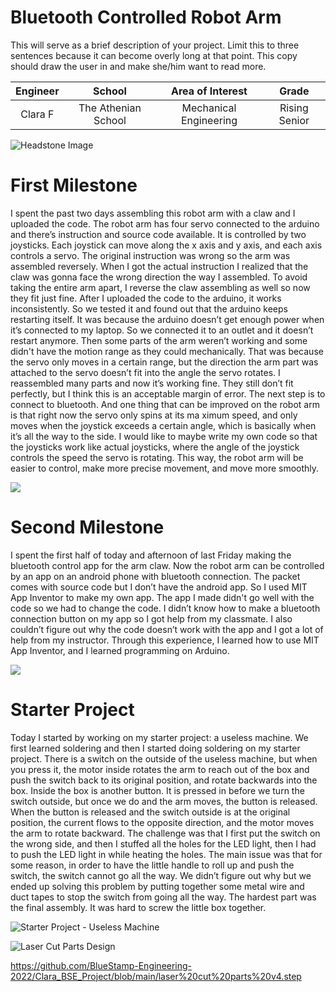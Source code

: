 ﻿# Bluetooth Controlled Robot Arm
This will serve as a brief description of your project. Limit this to three sentences because it can become overly long at that point. This copy should draw the user in and make she/him want to read more.

| **Engineer** | **School** | **Area of Interest** | **Grade** |
|:--:|:--:|:--:|:--:|
| Clara F | The Athenian School | Mechanical Engineering | Rising Senior

![Headstone Image](https://lh3.googleusercontent.com/pw/AM-JKLXsK3lNGGu61SQXigdJyIAEo9SjGkfPI22a49oZETByClf-c2qKyyXh5xXfWqGBXRmi4MA_x8g7ikZG8GlxJhH7K0M3Jx50SIMyORBxDius3G_AhSm-57lfM9T5V6V3nLcrN6QhtYGI9XU3lU4Ailrg=s1578-no?authuser=0)

# First Milestone
  
I spent the past two days assembling this robot arm with a claw and I uploaded the code. The robot arm has four servo connected to the arduino and there’s instruction and source code available. It is controlled by two joysticks. Each joystick can move along the x axis and y axis, and each axis controls a servo. 
The original instruction was wrong so the arm was assembled reversely. When I got the actual instruction I realized that the claw was gonna face the wrong direction the way I assembled. To avoid taking the entire arm apart, I reverse the claw assembling as well so now they fit just fine. 
After I uploaded the code to the arduino, it works inconsistently. So we tested it and found out that the arduino keeps restarting itself. It was because the arduino doesn’t get enough power when it’s connected to my laptop. So we connected it to an outlet and it doesn’t restart anymore. 
Then some parts of the arm weren’t working and some didn't have the motion range as they could mechanically. That was because the servo only moves in a certain range, but the direction the arm part was attached to the servo doesn’t fit into the angle the servo rotates. I reassembled many parts and now it’s working fine. They still don’t fit perfectly, but I think this is an acceptable margin of error. 
The next step is to connect to bluetooth. And one thing that can be improved on the robot arm is that right now the servo only spins at its ma
ximum speed, and only moves when the joystick exceeds a certain angle, which is basically when it’s all the way to the side. I would like to maybe write my own code so that the joysticks work like actual joysticks, where the angle of the joystick controls the speed the servo is rotating. This way, the robot arm will be easier to control, make more precise movement, and move more smoothly. 

![](https://res.cloudinary.com/marcomontalbano/image/upload/v1656719699/video_to_markdown/images/youtube--2OmYGRiQO98-c05b58ac6eb4c4700831b2b3070cd403.jpg)

# Second Milestone
I spent the first half of today and afternoon of last Friday making the bluetooth control app for the arm claw. Now the robot arm can be controlled by an app on an android phone with bluetooth connection. 
The packet comes with source code but I don’t have the android app. So I used MIT App Inventor to make my own app. The app I made didn't go well with the code so we had to change the code. I didn’t know how to make a bluetooth connection button on my app so I got help from my classmate. I also couldn’t figure out why the code doesn’t work with the app and I got a lot of help from my instructor. 
Through this experience, I learned how to use MIT App Inventor, and I learned programming on Arduino. 

![](https://res.cloudinary.com/marcomontalbano/image/upload/v1656604288/video_to_markdown/images/youtube--irIIvKyG0IE-c05b58ac6eb4c4700831b2b3070cd403.jpg)


# Starter Project

Today I started by working on my starter project: a useless machine. We first learned soldering and then I started doing soldering on my starter project. There is a switch on the outside of the useless machine, but when you press it, the motor inside rotates the arm to reach out of the box and push the switch back to its original position, and rotate backwards into the box. Inside the box is another button. It is pressed in before we turn the switch outside, but once we do and the arm moves, the button is released. When the button is released and the switch outside is at the original position, the current flows to the opposite direction, and the motor moves the arm to rotate backward. 
The challenge was that I first put the switch on the wrong side, and then I stuffed all the holes for the LED light, then I had to push the LED light in while heating the holes. The main issue was that for some reason, in order to have the little handle to roll up and push the switch, the switch cannot go all the way. We didn’t figure out why but we ended up solving this problem by putting together some metal wire and duct tapes to stop the switch from going all the way. The hardest part was the final assembly. It was hard to screw the little box together. 

![Starter Project - Useless Machine](https://res.cloudinary.com/marcomontalbano/image/upload/v1656087559/video_to_markdown/images/youtube--6KiQ8fqsXjA-c05b58ac6eb4c4700831b2b3070cd403.jpg)

![Laser Cut Parts Design](https://lh3.googleusercontent.com/TZxWjPHchkxylm7HSZKYm-JtO2rbewmp2qmyUKZq-lT0VD5BMPnT3h2pgGm3RiAhlM6D_Bgykp77j67KISqUl2MtHATCeN-_E2KM9CTUVZ2DfBNBFkW6adAavkcwo0XHUyVjVpXAFFDW-RunBBFqMePPe2_OXCVTadRvtbDyUu5tVFzZHC9A-R0LFurv01pEqUwlZtAoVDLPOQdOlLFNIH4xs0ngsu4z-aLzIRJdUWPk1jNB1F_gfvSIVFUndl4rVh7PCAxhYJkmNv4RO3HCEAaj2bShKUzNAXrXCWHN9ksxQxKdtklaWS8ksCVXR1PFE46P9ri4fObI6_uGp9Wjla_WoOZ37M4toppV8w-JGEbLqeEd6VvXPMcTeg86UjVRU-iZqG5-v4fY68GVoTD_BeUzfsXTiMaSqMDpm8nnz97UpbztRXUIBbSH1Z3vm0hjDrYNGKkeM7veDTP9hlN2g51jOdhTIyXymatK0uoKsQDC4F3sLx3lf9Nbn0ep3tmLMYIKBjw32PqkIlF21-B7JtdwCRAC7GITDAPv958oQQPahGcUetHXUurfQzPGtm2uraVmJtE7jjf8dIYb1rwZ3GmTTuUNLL6sYl0HaiU44aCePnrRYmxBZJcLHUTeD12rBaM1ZQRReYGUB55Fhs3WuKMO0ENs11YC32WFluorViwgLZARIgW0uLOxZsEcFYaPo_4Ro-3bzl6LqYVzeMmG51KvDlMDaceXMx5NnG0A9BLlpd9RUZNjaMjaIvc=w1406-h538-no?authuser=0)

https://github.com/BlueStamp-Engineering-2022/Clara_BSE_Project/blob/main/laser%20cut%20parts%20v4.step


